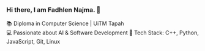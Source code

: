 ### Hi there, I am Fadhlen Najma. 👋

📚 Diploma in Computer Science | UiTM Tapah<br/>
💻 Passionate about AI & Software Development 
🔧 Tech Stack: C++, Python, JavaScript, Git, Linux 

